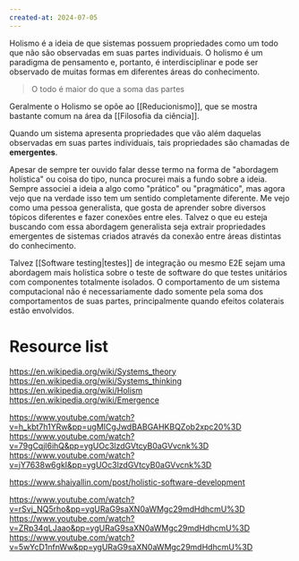 ```yaml
---
created-at: 2024-07-05
---
```


Holismo é a ideia de que sistemas possuem propriedades como um todo que não são observadas em suas partes individuais. O holismo é um paradigma de pensamento e, portanto, é interdisciplinar e pode ser observado de muitas formas em diferentes áreas do conhecimento.

> O todo é maior do que a soma das partes

Geralmente o Holismo se opõe ao [[Reducionismo]], que se mostra bastante comum na área da [[Filosofia da ciência]].

Quando um sistema apresenta propriedades que vão além daquelas observadas em suas partes individuais, tais propriedades são chamadas de **emergentes**.

Apesar de sempre ter ouvido falar desse termo na forma de "abordagem holística" ou coisa do tipo, nunca procurei mais a fundo sobre a ideia. Sempre associei a ideia a algo como "prático" ou "pragmático", mas agora vejo que na verdade isso tem um sentido completamente diferente. Me vejo como uma pessoa generalista, que gosta de aprender sobre diversos tópicos diferentes e fazer conexões entre eles. Talvez o que eu esteja buscando com essa abordagem generalista seja extrair propriedades emergentes de sistemas criados através da conexão entre áreas distintas do conhecimento.

Talvez [[Software testing|testes]] de integração ou mesmo E2E sejam uma abordagem mais holística sobre o teste de software do que testes unitários com componentes totalmente isolados. O comportamento de um sistema computacional não é necessariamente dado somente pela soma dos comportamentos de suas partes, principalmente quando efeitos colaterais estão envolvidos.

# Resource list

https://en.wikipedia.org/wiki/Systems_theory
https://en.wikipedia.org/wiki/Systems_thinking
https://en.wikipedia.org/wiki/Holism
https://en.wikipedia.org/wiki/Emergence

https://www.youtube.com/watch?v=h_kbt7h1YRw&pp=ugMICgJwdBABGAHKBQZob2xpc20%3D
https://www.youtube.com/watch?v=79gCqjl6ihQ&pp=ygUOc3lzdGVtcyB0aGVvcnk%3D
https://www.youtube.com/watch?v=jY7638w6gkI&pp=ygUOc3lzdGVtcyB0aGVvcnk%3D

https://www.shaiyallin.com/post/holistic-software-development

https://www.youtube.com/watch?v=rSvj_NQ5rho&pp=ygURaG9saXN0aWMgc29mdHdhcmU%3D
https://www.youtube.com/watch?v=ZRp34qLJaao&pp=ygURaG9saXN0aWMgc29mdHdhcmU%3D
https://www.youtube.com/watch?v=5wYcD1nfnWw&pp=ygURaG9saXN0aWMgc29mdHdhcmU%3D
